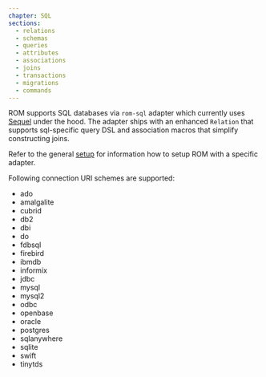 ```yaml
---
chapter: SQL
sections:
  - relations
  - schemas
  - queries
  - attributes
  - associations
  - joins
  - transactions
  - migrations
  - commands
---
```


ROM supports SQL databases via `rom-sql` adapter which currently uses
[Sequel](http://sequel.jeremyevans.net/) under the hood. The adapter ships with
an enhanced `Relation` that supports sql-specific query DSL and association
macros that simplify constructing joins.

Refer to the general [setup](/learn/getting-started/block-style-setup) for information
how to setup ROM with a specific adapter.

Following connection URI schemes are supported:

- ado
- amalgalite
- cubrid
- db2
- dbi
- do
- fdbsql
- firebird
- ibmdb
- informix
- jdbc
- mysql
- mysql2
- odbc
- openbase
- oracle
- postgres
- sqlanywhere
- sqlite
- swift
- tinytds
